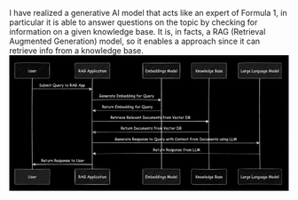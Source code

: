 I have realized a generative AI model that acts like an expert of Formula 1, in particular it is able to answer questions on the topic by checking for information on a given knowledge base.  It is, in facts, a RAG (Retrieval Augmented Generation) model, so it enables a <dynamic prompting> approach since it can retrieve info from a knowledge base.
![Alt Text](F1RAG/FrontImage.PNG)
